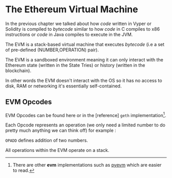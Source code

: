 # The Ethereum Virtual Machine

In the previous chapter we talked about how *code* written in Vyper
or Solidity is compiled to *bytecode* similar to how *code* in C compiles
to x86 instructions or *code* in Java compiles to execute in the JVM.

The EVM is a stack-based virtual machine that executes *bytecode* (i.e a set of pre-defined (NUMBER,OPERATION) pair).

The EVM is a sandboxed environment meaning it can only interact with the
Ethereum state (written in the State Tries) or history (written in the blockchain).

In other words the EVM doesn't interact with the OS so it has no access
to disk, RAM or networking it's essentially self-contained.

## EVM Opcodes

EVM Opcodes can be found here or in the [reference] `geth` implementation[^1].

[^1]: There are other **evm** implementations such as [pyevm](https://github.com/ethereum/py-evm) which are easier to read.

Each Opcode represents an operation (we only need a limited number to do pretty much anything we can think off) for example :

`OPADD` defines addition of two numbers.

All operations within the EVM operate on a stack.